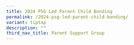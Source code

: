 ```yaml
---
title: 2024 PSG Led Parent Child Bonding
permalink: /2024-psg-led-parent-child-bonding/
variant: tiptap
description: ""
third_nav_title: Parent Support Group
---
```


